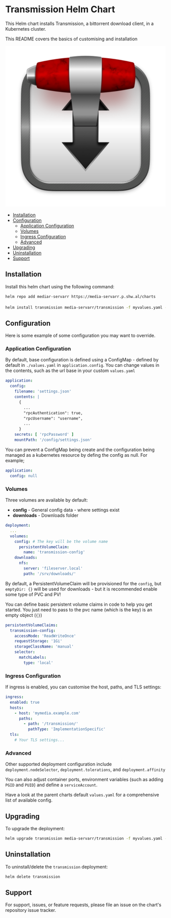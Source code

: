 # Transmission Helm Chart

This Helm chart installs Transmission, a bittorrent download client, in a Kubernetes cluster.

This README covers the basics of customising and installation

![Transmission](./icon.png)

<!-- vim-md-toc format=bullets ignore=^TODO$ -->
* [Installation](#installation)
* [Configuration](#configuration)
  * [Application Configuration](#application-configuration)
  * [Volumes](#volumes)
  * [Ingress Configuration](#ingress-configuration)
  * [Advanced](#advanced)
* [Upgrading](#upgrading)
* [Uninstallation](#uninstallation)
* [Support](#support)
<!-- vim-md-toc END -->

## Installation

Install this helm chart using the following command:

```bash
helm repo add mediar-servarr https://media-servarr.p.shw.al/charts

helm install transmission media-servarr/transmission -f myvalues.yaml -f mysecrets.yaml
```

## Configuration

Here is some example of some configuration you may want to override.

### Application Configuration

By default, base configuration is defined using a ConfigMap - defined by default in `./values.yaml` in `application.config`. You can change values in the contents, such as the url base in your custom `values.yaml`

```yaml
application:
  config:
    filename: 'settings.json'
    contents: |
      {
        ...
        "rpcAuthentication": true,
        "rpcUsername": "username",
        ...
      }
    secrets: [ 'rpcPassword' ]
    mountPath: '/config/settings.json'
```

You can prevent a ConfigMap being create and the configuration being managed as a kubernetes resource by defing the config as null. For example;

```yaml
application:
  config: null
```

### Volumes

Three volumes are available by default:

- **config** - General config data - where settings exist
- **downloads** - Downloads folder


```yaml
deployment:
  ...
  volumes:
    config: # The key will be the volume name
      persistentVolumeClaim:
        name: 'transmission-config'
    downloads:
      nfs:
        server: 'fileserver.local'
        path: '/srv/downloads/'
```

By default, a PersistentVolumeClaim will be provisioned for the `config`, but `emptyDir: {}` will be used for downloads - but it is recommended enable some type of PVC and PV!

You can define basic persistent volume claims in code to help you get started. You just need to pass to the pvc name (which is the key) is an empty object (`{}`)

```yaml
persistentVolumeClaims:
  transmission-config:
    accessMode: 'ReadWriteOnce'
    requestStorage: '1Gi'
    storageClassName: 'manual'
    selector:
      matchLabels:
        type: 'local'
```

### Ingress Configuration

If ingress is enabled, you can customise the host, paths, and TLS settings:

```yaml
ingress:
  enabled: true
  hosts:
    - host: 'mymedia.example.com'
      paths:
        - path: '/transmission/'
          pathType: 'ImplementationSpecific'
  tls:
    # Your TLS settings...
```

### Advanced

Other supported deployment configuration include `deployment.nodeSelector`, `deployment.tolerations`, and `deployment.affinity`

You can also adjust container ports, environment variables (such as adding `PGID` and `PUID`) and define a `serviceAccount`.

Have a look at the parent charts default `values.yaml` for a comprehensive list of available config.

## Upgrading

To upgrade the deployment:

```bash
helm upgrade transmission media-servarr/transmission -f myvalues.yaml -f mysecrets.yaml
```

## Uninstallation

To uninstall/delete the `transmission` deployment:

```bash
helm delete transmission
```

## Support

For support, issues, or feature requests, please file an issue on the chart's repository issue tracker.

